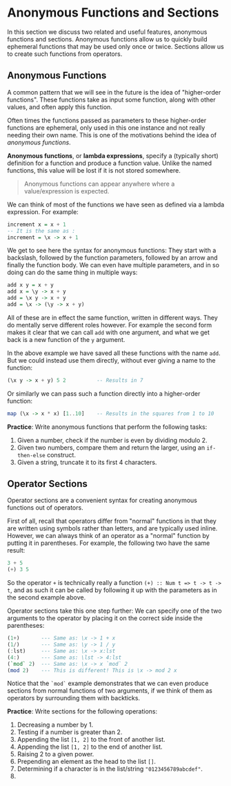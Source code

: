 # Anonymous Functions and Sections

In this section we discuss two related and useful features, anonymous functions and sections. Anonymous functions allow us to quickly build ephemeral functions that may be used only once or twice. Sections allow us to create such functions from operators.

## Anonymous Functions

A common pattern that we will see in the future is the idea of "higher-order functions". These functions take as input some function, along with other values, and often apply this function.

Often times the functions passed as parameters to these higher-order functions are ephemeral, only used in this one instance and not really needing their own name. This is one of the motivations behind the idea of *anonymous functions*.

**Anonymous functions**, or **lambda expressions**, specify a (typically short) definition for a function and produce a function value. Unlike the named functions, this value will be lost if it is not stored somewhere.

> Anonymous functions can appear anywhere where a value/expression is expected.

We can think of most of the functions we have seen as defined via a lambda expression. For example:
```haskell
increment x = x + 1
-- It is the same as :
increment = \x -> x + 1
```
We get to see here the syntax for anonymous functions: They start with a backslash, followed by the function parameters, followed by an arrow and finally the function body. We can even have multiple parameters, and in so doing can do the same thing in multiple ways:
```haskell
add x y = x + y
add x = \y -> x + y
add = \x y -> x + y
add = \x -> (\y -> x + y)
```
All of these are in effect the same function, written in different ways. They do mentally serve different roles however. For example the second form makes it clear that we can call `add` with one argument, and what we get back is a new function of the `y` argument.

In the above example we have saved all these functions with the name `add`. But we could instead use them directly, without ever giving a name to the function:
```haskell
(\x y -> x + y) 5 2          -- Results in 7
```
Or similarly we can pass such a function directly into a higher-order function:
```haskell
map (\x -> x * x) [1..10]    -- Results in the squares from 1 to 10
```

**Practice**: Write anonymous functions that perform the following tasks:

1. Given a number, check if the number is even by dividing modulo 2.
2. Given two numbers, compare them and return the larger, using an `if-then-else` construct.
3. Given a string, truncate it to its first 4 characters.

## Operator Sections

Operator sections are a convenient syntax for creating anonymous functions out of operators.

First of all, recall that operators differ from "normal" functions in that they are written using symbols rather than letters, and are typically used inline. However, we can always think of an operator as a "normal" function by putting it in parentheses. For example, the following two have the same result:
```haskell
3 + 5
(+) 3 5
```
So the operator `+` is technically really a function `(+) :: Num t => t -> t -> t`, and as such it can be called by following it up with the parameters as in the second example above.

Operator sections take this one step further: We can specify one of the two arguments to the operator by placing it on the correct side inside the parentheses:
```haskell
(1+)       --- Same as: \x -> 1 + x
(1/)       --- Same as: \y -> 1 / y
(:lst)     --- Same as: \x -> x:lst
(4:)       --- Same as: \lst -> 4:lst
(`mod` 2)  --- Same as: \x -> x `mod` 2
(mod 2)    --- This is different! This is \x -> mod 2 x
```
Notice that the `` `mod` `` example demonstrates that we can even produce sections from normal functions of two arguments, if we think of them as operators by surrounding them with backticks.

**Practice**: Write sections for the following operations:

1. Decreasing a number by 1.
2. Testing if a number is greater than 2.
3. Appending the list `[1, 2]` to the front of another list.
4. Appending the list `[1, 2]` to the end of another list.
5. Raising 2 to a given power.
6. Prepending an element as the head to the list `[]`.
7. Determining if a character is in the list/string `"0123456789abcdef"`.
8.

